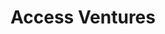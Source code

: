 ---
layout: firm_page
title: "Access Ventures"
id: "accessvc.co"
permalink: "/accessventuresaccessvc.co/"
website: "http://www.accessvc.co"
offices: "Hong Kong (Hong Kong)"
investment_stages: "Seed, Series A"
portfolio_companies: "Spoon Labs, StaffInc, M Village, Seoul Robotics, TokoTalk, Yulift, Pion"
portfolio_link: "https://accessvc.co/portfolio/"
investment_markets: "Enterprise/B2B (AI, Data Analytics, Commerce Enablers, AR/VR, FinTech, Marketplaces/Platforms)"
founded_year: "2017"
description: "Access Ventures is a venture capital firm focusing primarily on South Korea, Indonesia, Vietnam, and Singapore. They have made close to 50 investments in the past 7 years and achieved 5 exits, mainly strategic acquisitions. The firm actively supports startups by granting them access to their extensive network."
linkedin: "https://www.linkedin.com/company/accessventuresllc/"
twitter: ""
instagram: ""
team_page: "https://accessvc.co/team/"
investor_type: "Venture Capital"
crunchbase: "https://www.crunchbase.com/organization/access-ventures-llc"
pitchbook: "https://pitchbook.com/profiles/investor/266991-67"

# SEO Optimization
meta_title: "Access Ventures - VC Firm - projectstartups.com"
meta_description: "Access Ventures, Access Ventures is a venture capital firm focusing primarily on South Korea, Indonesia, Vietnam, and Singapore. They have made close to 50 investments..."
meta_keywords: "Access Ventures, Enterprise/B2B (AI, Data Analytics, Commerce Enablers, AR/VR, FinTech, Marketplaces/Platforms), VC firm, venture capital, startup investor, projectstartups.com"
canonical_url: "https://vc.projectstartups.com/accessventuresaccessvc.co/"
---